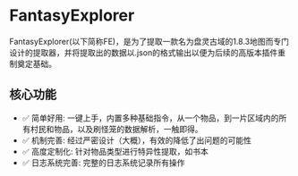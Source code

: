 # FantasyExplorer
FantasyExplorer(以下简称FE)，是为了提取一款名为盘灵古域的1.8.3地图而专门设计的提取器，并将提取出的数据以.json的格式输出以便为后续的高版本插件重制奠定基础。

## 核心功能

- ✅ 简单好用: 一键上手，内置多种基础指令，从一个物品，到一片区域内的所有村民和物品，以及刷怪笼的数据解析，一触即得。
- ✅ 机制完善: 经过严密设计（大概），有效的降低了出问题的可能性
- ✅ 高度定制化: 针对物品类型进行特异性提取，如书本
- ✅ 日志系统完善: 完整的日志系统记录所有操作
